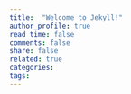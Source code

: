 ```yaml
---
title:  "Welcome to Jekyll!"
author_profile: true
read_time: false
comments: false
share: false
related: true
categories: 
tags:
---
```



